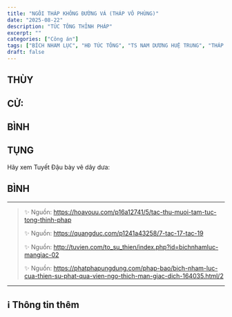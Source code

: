```yaml
---
title: "NGÔI THÁP KHÔNG ĐƯỜNG VÁ (THÁP VÔ PHÙNG)"
date: "2025-08-22"
description: "TÚC TÔNG THỈNH PHÁP"
excerpt: ""
categories: ["Công án"]
tags: ["BÍCH NHAM LỤC", "HĐ TÚC TÔNG", "TS NAM DƯƠNG HUỆ TRUNG", "THÁP VÔ PHÙNG"]
draft: false
---
```


## THÙY

> 

## CỬ:

> 

## BÌNH



## TỤNG

Hãy xem Tuyết Đậu bày vẽ dây dưa:

> 

## BÌNH



***

> ✨ Nguồn:  https://hoavouu.com/p16a12741/5/tac-thu-muoi-tam-tuc-tong-thinh-phap
>
> ✨ Nguồn:  https://quangduc.com/p1241a43258/7-tac-17-tac-19
>
> ✨ Nguồn:  http://tuvien.com/to_su_thien/index.php?id=bichnhamluc-mangiac-02
>
> ✨ Nguồn:  https://phatphapungdung.com/phap-bao/bich-nham-luc-cua-thien-su-phat-qua-vien-ngo-thich-man-giac-dich-164035.html/2

***

## ℹ️ Thông tin thêm

[^1]: ⭐️  <a href="https://blog.phapthihoi.org/gt-family/vua-duong-tuc-tong-king-tang-shu-tsung/" target="_blank">HĐ TÚC TÔNG</a>

[^2]: ⭐️  <a href="https://blog.phapthihoi.org/gt-member/ts-nam-duong-hue-trung/" target="_blank">TS NAM DƯƠNG HUỆ TRUNG</a>


